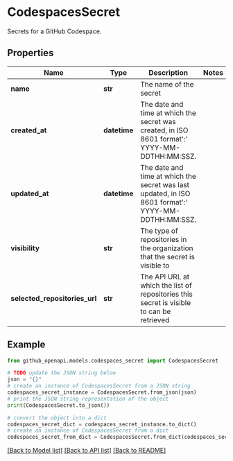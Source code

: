 # CodespacesSecret

Secrets for a GitHub Codespace.

## Properties

Name | Type | Description | Notes
------------ | ------------- | ------------- | -------------
**name** | **str** | The name of the secret | 
**created_at** | **datetime** | The date and time at which the secret was created, in ISO 8601 format&#39;:&#39; YYYY-MM-DDTHH:MM:SSZ. | 
**updated_at** | **datetime** | The date and time at which the secret was last updated, in ISO 8601 format&#39;:&#39; YYYY-MM-DDTHH:MM:SSZ. | 
**visibility** | **str** | The type of repositories in the organization that the secret is visible to | 
**selected_repositories_url** | **str** | The API URL at which the list of repositories this secret is visible to can be retrieved | 

## Example

```python
from github_openapi.models.codespaces_secret import CodespacesSecret

# TODO update the JSON string below
json = "{}"
# create an instance of CodespacesSecret from a JSON string
codespaces_secret_instance = CodespacesSecret.from_json(json)
# print the JSON string representation of the object
print(CodespacesSecret.to_json())

# convert the object into a dict
codespaces_secret_dict = codespaces_secret_instance.to_dict()
# create an instance of CodespacesSecret from a dict
codespaces_secret_from_dict = CodespacesSecret.from_dict(codespaces_secret_dict)
```
[[Back to Model list]](../README.md#documentation-for-models) [[Back to API list]](../README.md#documentation-for-api-endpoints) [[Back to README]](../README.md)


